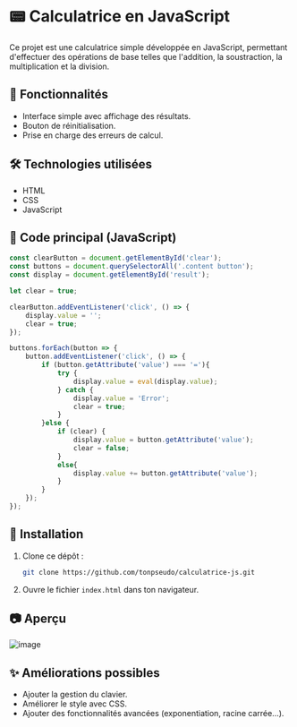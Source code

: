 # 📟 Calculatrice en JavaScript

Ce projet est une calculatrice simple développée en JavaScript, permettant d'effectuer des opérations de base telles que l'addition, la soustraction, la multiplication et la division.

## 🚀 Fonctionnalités
- Interface simple avec affichage des résultats.
- Bouton de réinitialisation.
- Prise en charge des erreurs de calcul.

## 🛠 Technologies utilisées
- HTML
- CSS
- JavaScript

## 📜 Code principal (JavaScript)
```js
const clearButton = document.getElementById('clear');
const buttons = document.querySelectorAll('.content button');
const display = document.getElementById('result');

let clear = true;

clearButton.addEventListener('click', () => {
    display.value = '';
    clear = true;
});

buttons.forEach(button => {
    button.addEventListener('click', () => {
        if (button.getAttribute('value') === '='){
            try {
                display.value = eval(display.value);
            } catch {
                display.value = 'Error';
                clear = true;
            }
        }else {
            if (clear) {
                display.value = button.getAttribute('value');
                clear = false;
            }
            else{
                display.value += button.getAttribute('value');
            }
        }
    });
});
```

## 📂 Installation
1. Clone ce dépôt :
   ```sh
   git clone https://github.com/tonpseudo/calculatrice-js.git
   ```
2. Ouvre le fichier `index.html` dans ton navigateur.

## 📷 Aperçu
![image](https://github.com/user-attachments/assets/91462d22-0888-463a-b728-4cd4d692db65)

## ✨ Améliorations possibles
- Ajouter la gestion du clavier.
- Améliorer le style avec CSS.
- Ajouter des fonctionnalités avancées (exponentiation, racine carrée...).
